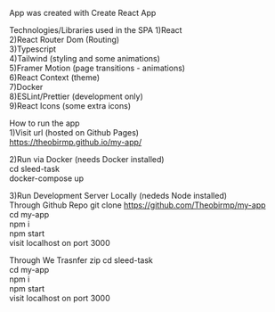 App was created with Create React App

Technologies/Libraries used in the SPA
1)React <br/>
2)React Router Dom (Routing) <br/>
3)Typescript <br/>
4)Tailwind (styling and some animations) <br/>
5)Framer Motion (page transitions - animations) <br/>
6)React Context (theme) <br/>
7)Docker <br/>
8)ESLint/Prettier (development only) <br/>
9)React Icons (some extra icons) <br/>

How to run the app <br/>
1)Visit url (hosted on Github Pages) <br/>
https://theobirmp.github.io/my-app/ <br/>

2)Run via Docker (needs Docker installed) <br/>
cd sleed-task <br/>
docker-compose up <br/>

3)Run Development Server Locally (nededs Node installed) <br/>
Through Github Repo
git clone https://github.com/Theobirmp/my-app <br/>
cd my-app <br/>
npm i <br/>
npm start <br/>
visit localhost on port 3000 <br/>

Through We Trasnfer zip
cd sleed-task <br/>
cd my-app <br/>
npm i <br/>
npm start <br/>
visit localhost on port 3000 <br/>

